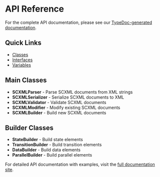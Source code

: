 # API Reference

For the complete API documentation, please see our [TypeDoc-generated documentation](https://caweinshenker.github.io/scxml-js/).

## Quick Links

- [Classes](https://caweinshenker.github.io/scxml-js/classes.html)
- [Interfaces](https://caweinshenker.github.io/scxml-js/interfaces.html)
- [Variables](https://caweinshenker.github.io/scxml-js/variables.html)

## Main Classes

- **SCXMLParser** - Parse SCXML documents from XML strings
- **SCXMLSerializer** - Serialize SCXML documents to XML
- **SCXMLValidator** - Validate SCXML documents
- **SCXMLModifier** - Modify existing SCXML documents
- **SCXMLBuilder** - Build new SCXML documents

## Builder Classes

- **StateBuilder** - Build state elements
- **TransitionBuilder** - Build transition elements
- **DataBuilder** - Build data elements
- **ParallelBuilder** - Build parallel elements

For detailed API documentation with examples, visit the [full documentation site](https://caweinshenker.github.io/scxml-js/).

